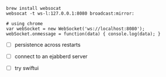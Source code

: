 ```
brew install websocat
websocat -t ws-l:127.0.0.1:8080 broadcast:mirror:
```


```
# using chrome
var webSocket = new WebSocket('ws://localhost:8080');
webSocket.onmessage = function(data) { console.log(data); }
```

- [ ] persistence across restarts
- [ ] connect to an ejabberd server
- [ ] try swiftui
 